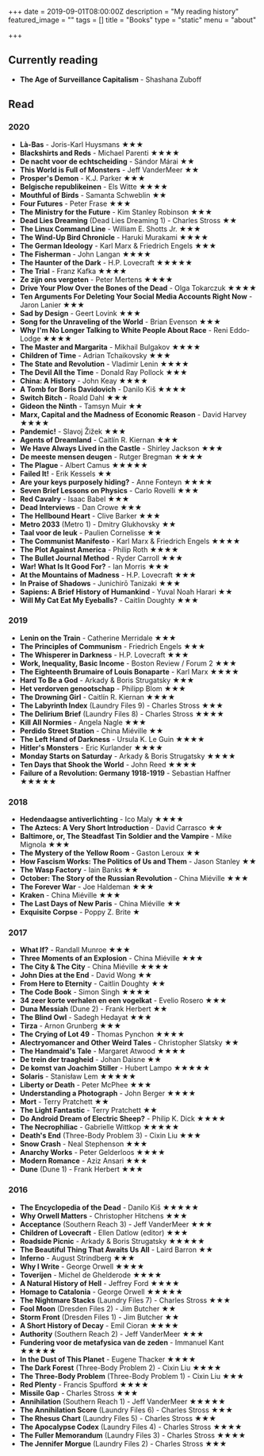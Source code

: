 +++
date = 2019-09-01T08:00:00Z
description = "My reading history"
featured_image = ""
tags = []
title = "Books"
type = "static"
menu = "about"

+++
## Currently reading
* **The Age of Surveillance Capitalism** - Shashana Zuboff

## Read
### 2020
* **Là-Bas** - Joris-Karl Huysmans ★★★
* **Blackshirts and Reds** - Michael Parenti ★★★★
* **De nacht voor de echtscheiding** - Sándor Márai ★★
* **This World is Full of Monsters** - Jeff VanderMeer ★★
* **Prosper's Demon** - K.J. Parker ★★★
* **Belgische republikeinen** - Els Witte ★★★★
* **Mouthful of Birds** - Samanta Schweblin ★★
* **Four Futures** - Peter Frase ★★★
* **The Ministry for the Future** - Kim Stanley Robinson ★★★
* **Dead Lies Dreaming** (Dead Lies Dreaming 1) - Charles Stross ★★
* **The Linux Command Line** - William E. Shotts Jr. ★★★
* **The Wind-Up Bird Chronicle** - Haruki Murakami ★★★★
* **The German Ideology** - Karl Marx & Friedrich Engels ★★★
* **The Fisherman** - John Langan ★★★★
* **The Haunter of the Dark** - H.P. Lovecraft ★★★★★
* **The Trial** - Franz Kafka ★★★★
* **Ze zijn ons vergeten** - Peter Mertens ★★★★
* **Drive Your Plow Over the Bones of the Dead** - Olga Tokarczuk ★★★★
* **Ten Arguments For Deleting Your Social Media Accounts Right Now** - Jaron Lanier ★★★
* **Sad by Design** - Geert Lovink ★★★
* **Song for the Unraveling of the World** - Brian Evenson ★★★
* **Why I'm No Longer Talking to White People About Race** - Reni Eddo-Lodge ★★★★
* **The Master and Margarita** - Mikhail Bulgakov ★★★★
* **Children of Time** - Adrian Tchaikovsky ★★★
* **The State and Revolution** - Vladimir Lenin ★★★★
* **The Devil All the Time** - Donald Ray Pollock ★★★
* **China: A History** - John Keay ★★★★
* **A Tomb for Boris Davidovich** - Danilo Kiš ★★★★
* **Switch Bitch** - Roald Dahl ★★★
* **Gideon the Ninth** - Tamsyn Muir ★★
* **Marx, Capital and the Madness of Economic Reason** - David Harvey ★★★★
* **Pandemic!** - Slavoj Žižek ★★★
* **Agents of Dreamland** - Caitlín R. Kiernan ★★★
* **We Have Always Lived in the Castle** - Shirley Jackson ★★★
* **De meeste mensen deugen** - Rutger Bregman ★★★★
* **The Plague** - Albert Camus ★★★★★
* **Failed It!** - Erik Kessels ★★
* **Are your keys purposely hiding?** - Anne Fonteyn ★★★★
* **Seven Brief Lessons on Physics** - Carlo Rovelli ★★★
* **Red Cavalry** - Isaac Babel ★★★
* **Dead Interviews** - Dan Crowe ★★★
* **The Hellbound Heart** - Clive Barker ★★★
* **Metro 2033** (Metro 1) - Dmitry Glukhovsky ★★
* **Taal voor de leuk** - Paulien Cornelisse ★★
* **The Communist Manifesto** - Karl Marx & Friedrich Engels ★★★★
* **The Plot Against America** - Philip Roth ★★★★
* **The Bullet Journal Method** - Ryder Carroll ★★★
* **War! What Is It Good For?** - Ian Morris ★★★
* **At the Mountains of Madness** - H.P. Lovecraft ★★★
* **In Praise of Shadows** - Junichirō Tanizaki ★★★
* **Sapiens: A Brief History of Humankind** - Yuval Noah Harari ★★
* **Will My Cat Eat My Eyeballs?** - Caitlin Doughty ★★★

### 2019
* **Lenin on the Train** -  Catherine Merridale ★★★
* **The Principles of Communism** - Friedrich Engels ★★★
* **The Whisperer in Darkness** - H.P. Lovecraft ★★★
* **Work, Inequality, Basic Income** - Boston Review / Forum 2 ★★★
* **The Eighteenth Brumaire of Louis Bonaparte** - Karl Marx ★★★★
* **Hard To Be a God** - Arkady & Boris Strugatsky ★★★
* **Het verdorven genootschap** - Philipp Blom ★★★
* **The Drowning Girl** - Caitlín R. Kiernan ★★★★
* **The Labyrinth Index** (Laundry Files 9) - Charles Stross ★★★
* **The Delirium Brief** (Laundry Files 8) - Charles Stross ★★★★
* **Kill All Normies** - Angela Nagle ★★★
* **Perdido Street Station** - China Miéville ★★
* **The Left Hand of Darkness** - Ursula K. Le Guin ★★★★
* **Hitler's Monsters** - Eric Kurlander ★★★★
* **Monday Starts on Saturday** - Arkady & Boris Strugatsky ★★★★
* **Ten Days that Shook the World** - John Reed ★★★★
* **Failure of a Revolution: Germany 1918-1919** - Sebastian Haffner ★★★★★

### 2018
* **Hedendaagse antiverlichting** - Ico Maly ★★★★
* **The Aztecs: A Very Short Introduction** - David Carrasco ★★
* **Baltimore, or, The Steadfast Tin Soldier and the Vampire** - Mike Mignola ★★★
* **The Mystery of the Yellow Room** - Gaston Leroux ★★
* **How Fascism Works: The Politics of Us and Them** - Jason Stanley ★★
* **The Wasp Factory** - Iain Banks ★★
* **October: The Story of the Russian Revolution** - China Miéville ★★★
* **The Forever War** - Joe Haldeman ★★★
* **Kraken** - China Miéville ★★★
* **The Last Days of New Paris** - China Miéville ★★
* **Exquisite Corpse** - Poppy Z. Brite ★

### 2017
* **What If?** - Randall Munroe ★★★
* **Three Moments of an Explosion** - China Miéville ★★★
* **The City & The City** - China Miéville ★★★★
* **John Dies at the End** - David Wong ★★
* **From Here to Eternity** - Caitlin Doughty ★★
* **The Code Book** - Simon Singh ★★★★
* **34 zeer korte verhalen en een vogelkat** - Evelio Rosero ★★★
* **Duna Messiah** (Dune 2) - Frank Herbert ★★
* **The Blind Owl** - Sadegh Hedayat ★★★
* **Tirza** - Arnon Grunberg ★★★
* **The Crying of Lot 49** - Thomas Pynchon ★★★★
* **Alectryomancer and Other Weird Tales** - Christopher Slatsky ★★
* **The Handmaid's Tale** - Margaret Atwood ★★★★
* **De trein der traagheid** - Johan Daisne ★★
* **De komst van Joachim Stiller** - Hubert Lampo ★★★★★
* **Solaris** - Stanisław Lem ★★★★★
* **Liberty or Death** - Peter McPhee ★★★
* **Understanding a Photograph** - John Berger ★★★★
* **Mort** - Terry Pratchett ★★
* **The Light Fantastic** - Terry Pratchett ★★
* **Do Android Dream of Electric Sheep?** - Philip K. Dick ★★★★
* **The Necrophiliac** - Gabrielle Wittkop ★★★★★
* **Death's End** (Three-Body Problem 3) - Cixin Liu ★★★
* **Snow Crash** - Neal Stephenson ★★★
* **Anarchy Works** - Peter Gelderloos ★★★★
* **Modern Romance** - Aziz Ansari ★★★
* **Dune** (Dune 1) - Frank Herbert ★★★

### 2016
* **The Encyclopedia of the Dead** - Danilo Kiš ★★★★★
* **Why Orwell Matters** - Christopher Hitchens ★★★
* **Acceptance** (Southern Reach 3) - Jeff VanderMeer ★★★
* **Children of Lovecraft** - Ellen Datlow (editor) ★★★
* **Roadside Picnic** - Arkady & Boris Strugatsky ★★★★★
* **The Beautiful Thing That Awaits Us All** - Laird Barron ★★
* **Inferno** - August Strindberg ★★★
* **Why I Write** - George Orwell ★★★★
* **Toverijen** - Michel de Ghelderode ★★★★
* **A Natural History of Hell** - Jeffrey Ford ★★★★
* **Homage to Catalonia** - George Orwell ★★★★★
* **The Nightmare Stacks** (Laundry Files 7) - Charles Stross ★★★
* **Fool Moon** (Dresden Files 2) - Jim Butcher ★★
* **Storm Front** (Dresden Files 1) - Jim Butcher ★★
* **A Short History of Decay** - Emil Cioran ★★★★
* **Authority** (Southern Reach 2) - Jeff VanderMeer ★★★
* **Fundering voor de metafysica van de zeden** - Immanuel Kant ★★★★★
* **In the Dust of This Planet** - Eugene Thacker ★★★★
* **The Dark Forest** (Three-Body Problem 2) - Cixin Liu ★★★★
* **The Three-Body Problem** (Three-Body Problem 1) - Cixin Liu ★★★
* **Red Plenty** - Francis Spufford ★★★★
* **Missile Gap** - Charles Stross ★★★
* **Annihilation** (Southern Reach 1) - Jeff VanderMeer ★★★★★
* **The Annihilation Score** (Laundry Files 6) - Charles Stross ★★★
* **The Rhesus Chart** (Laundry Files 5) - Charles Stross ★★★
* **The Apocalypse Codex** (Laundry Files 4) - Charles Stross ★★★★
* **The Fuller Memorandum** (Laundry Files 3) - Charles Stross ★★★★
* **The Jennifer Morgue** (Laundry Files 2) - Charles Stross ★★★